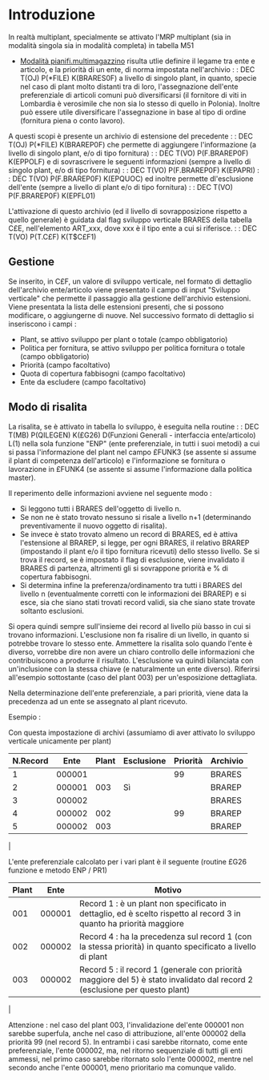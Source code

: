 # Introduzione
In realtà multiplant, specialmente se attivato l'MRP multiplant (sia in modalità singola sia in modalità completa) in tabella M51
- [Modalità pianifi.multimagazzino](Sorgenti/MB/DOC_OGG/V2_M5TPM)
risulta utlie definire il legame tra ente e articolo, e la priorità di un ente, di norma impostata nell'archivio
 :  : DEC T(OJ) P(*FILE) K(BRARES0F)
a livello di singolo plant, in quanto, specie nel caso di plant molto distanti tra di loro, l'assegnazione dell'ente preferenziale di articoli comuni può diversificarsi (il fornitore di viti in Lombardia è verosimile che non sia lo stesso di quello in Polonia).
Inoltre può essere utile diversificare l'assegnazione in base al tipo di ordine (fornitura piena o conto lavoro).

A questi scopi è presente un archivio di estensione del precedente
 :  : DEC T(OJ) P(*FILE) K(BRAREP0F)
che permette di aggiungere l'informazione (a livello di singolo plant, e/o di tipo fornitura)
 :  : DEC T(VO) P(F.BRAREP0F) K(EPPOLF)
e  di sovrascrivere le seguenti informazioni (sempre a livello di singolo plant, e/o di tipo fornitura)
 :  : DEC T(VO) P(F.BRAREP0F) K(EPAPRI)
 :  : DEC T(VO) P(F.BRAREP0F) K(EPQUOC)
ed inoltre permette dl'esclusione dell'ente (sempre a livello di plant e/o di tipo fornitura)
 :  : DEC T(VO) P(F.BRAREP0F) K(EPFL01)

L'attivazione di questo archivio (ed il livello di sovrapposizione rispetto a quello generale) è guidata dal flag sviluppo verticale BRARES della tabella C£E, nell'elemento ART_xxx, dove xxx è il tipo ente a cui si riferisce.
 :  : DEC T(VO) P(T.C£F) K(T$C£F1)

## Gestione
Se inserito, in C£F, un valore di sviluppo verticale, nel formato di dettaglio dell'archivio ente/articolo viene presentato il campo di input "Sviluppo verticale" che permette il passaggio alla gestione dell'archivio estensioni.
Viene presentata la lista delle estensioni presenti, che si possono modificare, o aggiungerne di nuove.
Nel successivo formato di dettaglio si inseriscono i campi : 
* Plant, se attivo sviluppo per plant o totale (campo obbligatorio)
* Politica per fornitura, se attivo sviluppo per politica fornitura o totale (campo obbligatorio)
* Priorità (campo facoltativo)
* Quota di copertura fabbisogni (campo facoltativo)
* Ente da escludere (campo facoltativo)

## Modo di risalita
La risalita, se è attivato in tabella lo sviluppo, è eseguita nella routine
 :  : DEC T(MB) P(QILEGEN) K(£G26) D(Funzioni Generali - interfaccia ente/articolo) L(1)
nella sola funzione "ENP" (ente preferenziale, in tutti i suoi metodi) a cui si passa l'informazione del plant nel campo £FUNK3 (se assente si assume il plant di competenza dell'articolo) e l'informazione se fornitura o lavorazione in £FUNK4 (se assente si assume l'informazione dalla politica master).

Il reperimento delle informazioni avviene nel seguente modo : 
* Si leggono tutti i BRARES dell'oggetto di livello n.
* Se non ne è stato trovato nessuno si risale a livello n+1 (determinando preventivamente il nuovo oggetto di risalita).
* Se invece è stato trovato almeno un record di BRARES, ed è attiva l'estensione al BRAREP, si legge, per ogni BRARES, il relativo BRAREP (impostando il plant e/o il tipo fornitura ricevuti) dello stesso livello. Se si trova il record, se è impostato il flag di esclusione, viene invalidato il BRARES di partenza, altrimenti gli si sovrappone priorità e % di copertura fabbisogni.
* Si determina infine la preferenza/ordinamento tra tutti i BRARES del livello n (eventualmente corretti con le informazioni dei BRAREP) e si esce, sia che siano stati trovati record validi, sia che siano state trovate soltanto esclusioni.

Si opera quindi sempre sull'insieme dei record al livello più basso in cui si trovano informazioni. L'esclusione non fa risalire di un livello, in quanto si potrebbe trovare lo stesso ente. Ammettere la risalita solo quando l'ente è diverso, vorrebbe dire non avere un chiaro controllo delle informazioni che contribuiscono a produrre il risultato.
L'esclusione va quindi bilanciata con un'inclusione con la stessa chiave (e naturalmente un ente diverso). Riferirsi all'esempio sottostante (caso del plant 003) per un'esposizione dettagliata.

Nella determinazione dell'ente preferenziale, a pari priorità, viene data la precedenza ad un ente se assegnato al plant ricevuto.

Esempio : 

Con questa impostazione di archivi (assumiamo di aver attivato lo sviluppo verticale unicamente per plant)

| N.Record|Ente|Plant|Esclusione|Priorità|Archivio |
| ---|----|----|----|----|----|
| 1|000001|||99|BRARES |
| 2|000001|003|Sì||BRAREP |
| 3|000002||||BRARES |
| 4|000002|002||99|BRAREP |
| 5|000002|003|||BRAREP |
| 


L'ente preferenziale calcolato per i vari plant è il seguente (routine £G26 funzione e metodo ENP / PR1)

| Plant|Ente|Motivo |
| ---|----|----|
| 001|000001|Record 1 :  è un plant non specificato in dettaglio, ed è scelto rispetto al record 3 in quanto ha priorità maggiore |
| 002|000002|Record 4 :  ha la precedenza sul record 1 (con la stessa priorità) in quanto specificato a livello di plant |
| 003|000002|Record 5 :  il record 1 (generale con priorità maggiore del 5) è stato invalidato dal record 2 (esclusione per questo plant) |
| 


Attenzione :  nel caso del plant 003, l'invalidazione del'ente 000001 non sarebbe superfula, anche nel caso di attribuzione, all'ente 000002 della priorità 99 (nel record 5). In entrambi i casi sarebbe ritornato, come ente preferenziale, l'ente 000002, ma, nel ritorno sequenziale di tutti gli enti ammessi, nel primo caso sarebbe ritornato solo l'ente 000002, mentre nel secondo anche l'ente 000001, meno prioritario ma comunque valido.










